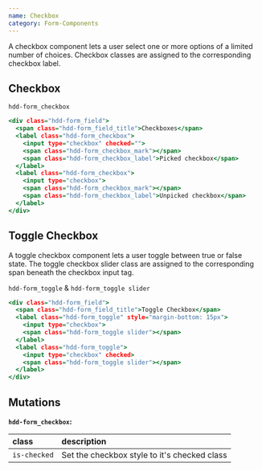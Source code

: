 ```yaml
---
name: Checkbox
category: Form-Components
---
```


A checkbox component lets a user select one or more options of a limited number of choices. 
Checkbox classes are assigned to the corresponding checkbox label.

## Checkbox
`hdd-form_checkbox`

```checkbox.html
<div class="hdd-form_field">
  <span class="hdd-form_field_title">Checkboxes</span>
  <label class="hdd-form_checkbox">
    <input type="checkbox" checked="">
    <span class="hdd-form_checkbox_mark"></span>
    <span class="hdd-form_checkbox_label">Picked checkbox</span>
  </label>
  <label class="hdd-form_checkbox">
    <input type="checkbox">
    <span class="hdd-form_checkbox_mark"></span>
    <span class="hdd-form_checkbox_label">Unpicked checkbox</span>
  </label>
</div>
```

## Toggle Checkbox

A toggle checkbox component lets a user toggle between true or false state.
The toggle checkbox slider class are assigned to the corresponding span beneath the checkbox input tag.
<br>

`hdd-form_toggle` & `hdd-form_toggle slider`
```toggle.html
<div class="hdd-form_field">
  <span class="hdd-form_field_title">Toggle Checkbox</span>
  <label class="hdd-form_toggle" style="margin-bottom: 15px">
    <input type="checkbox">
    <span class="hdd-form_toggle slider"></span>
  </label>
  <label class="hdd-form_toggle">
    <input type="checkbox" checked>
    <span class="hdd-form_toggle slider"></span>
  </label>
</div>
```


## Mutations
**`hdd-form_checkbox`:**

| class | description|
| :--- | :--- |
| `is-checked` | Set the checkbox style to it's checked class |

